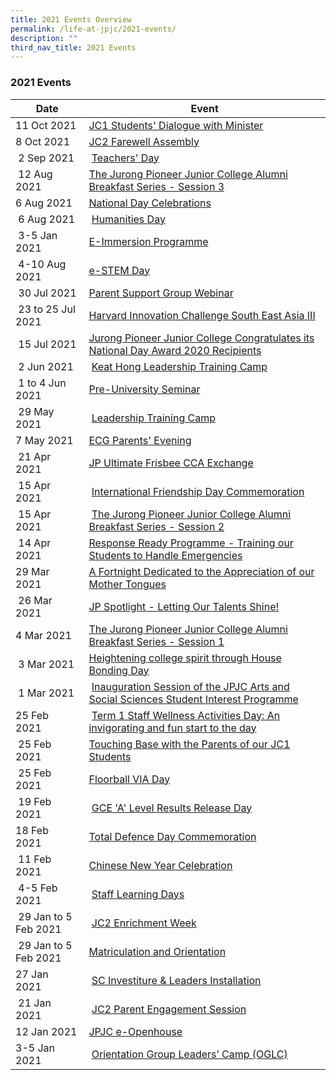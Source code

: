 ```yaml
---
title: 2021 Events Overview
permalink: /life-at-jpjc/2021-events/
description: ""
third_nav_title: 2021 Events
---
```

### **2021 Events**

| Date | Event|
| --- | --- |
| 11 Oct 2021 |[JC1 Students' Dialogue with Minister](https://www.jpjc.moe.edu.sg/life-at-jpjc/2021-events/jc1-students-dialogue-with-minister/)|
| 8 Oct 2021 | [JC2 Farewell Assembly](https://www.jpjc.moe.edu.sg/life-at-jpjc/2021-events/life-at-jpjc/2021-events/jc2-farewell-assembly/) |
|  2 Sep 2021 |  [Teachers' Day](https://staging.d1kt1aspitrtfv.amplifyapp.com/life-at-jpjc/2021-events/teachers-day/) |
|  12 Aug 2021 | [The Jurong Pioneer Junior College Alumni Breakfast Series - Session 3](https://staging.d1kt1aspitrtfv.amplifyapp.com/life-at-jpjc/2021-events/jpjc-alumni-breakfast-series-session-3/)  |
| 6 Aug 2021  | [National Day Celebrations](https://staging.d1kt1aspitrtfv.amplifyapp.com/life-at-jpjc/2021-events/ndp-celebrations/)  |
|  6 Aug 2021 |  [Humanities Day](https://staging.d1kt1aspitrtfv.amplifyapp.com/life-at-jpjc/2021-events/humanities-day/) |
|  3-5 Jan 2021 | [E-Immersion Programme](https://staging.d1kt1aspitrtfv.amplifyapp.com/life-at-jpjc/2021-events/e-immersion-programme/)  |
|  4-10 Aug 2021 | [e-STEM Day](https://staging.d1kt1aspitrtfv.amplifyapp.com/life-at-jpjc/2021-events/e-stem-day/)  |
|  30 Jul 2021 | [Parent Support Group Webinar](https://staging.d1kt1aspitrtfv.amplifyapp.com/life-at-jpjc/2021-events/psg-webinar/)  | 
|  23 to 25 Jul 2021 | [Harvard Innovation Challenge South East Asia III](https://staging.d1kt1aspitrtfv.amplifyapp.com/life-at-jpjc/2021-events/harvard-innovation-challenge-SEA/)  |
|  15 Jul 2021 | [Jurong Pioneer Junior College Congratulates its National Day Award 2020 Recipients](https://staging.d1kt1aspitrtfv.amplifyapp.com/life-at-jpjc/2021-events/jpjc-ndp-award-2020/) |
|  2 Jun 2021 |  [Keat Hong Leadership Training Camp](https://staging.d1kt1aspitrtfv.amplifyapp.com/life-at-jpjc/2021-events/keat-hong-leadership-training-camp/) |
|  1 to 4 Jun 2021 | [Pre-University Seminar](https://staging.d1kt1aspitrtfv.amplifyapp.com/life-at-jpjc/2021-events/pre-university-seminar/)  |
|  29 May 2021 |  [Leadership Training Camp](https://staging.d1kt1aspitrtfv.amplifyapp.com/life-at-jpjc/2021-events/leadership-training-camp/) |
| 7 May 2021  | [ECG Parents' Evening](https://staging.d1kt1aspitrtfv.amplifyapp.com/life-at-jpjc/2021-events/ecg-parents-evening/)  |
|  21 Apr 2021 | [JP Ultimate Frisbee CCA Exchange](https://staging.d1kt1aspitrtfv.amplifyapp.com/life-at-jpjc/2021-events/jp-ultimate-frisbee-cca-exchange/)  |
|  15 Apr 2021 |  [International Friendship Day Commemoration](https://staging.d1kt1aspitrtfv.amplifyapp.com/life-at-jpjc/2021-events/international-friendship-day-commemoration/) |
|  15 Apr 2021 |  [The Jurong Pioneer Junior College Alumni Breakfast Series - Session 2](https://staging.d1kt1aspitrtfv.amplifyapp.com/life-at-jpjc/2021-events/jpjc-alumni-breakfast-series-session-2/) |
|  14 Apr 2021 | [Response Ready Programme - Training our Students to Handle Emergencies](https://staging.d1kt1aspitrtfv.amplifyapp.com/life-at-jpjc/2021-events/response-ready-programme/)  |
| 29 Mar 2021  | [A Fortnight Dedicated to the Appreciation of our Mother Tongues](https://staging.d1kt1aspitrtfv.amplifyapp.com/life-at-jpjc/2021-events/fortnight-dedicated-to-the-appreciation-of-our-mother-tongues/)  |
|  26 Mar 2021 | [JP Spotlight - Letting Our Talents Shine!](https://staging.d1kt1aspitrtfv.amplifyapp.com/life-at-jpjc/2021-events/jp-spotlight-letting-our-talents-shine/)  |
| 4 Mar 2021  | [The Jurong Pioneer Junior College Alumni Breakfast Series - Session 1](https://staging.d1kt1aspitrtfv.amplifyapp.com/life-at-jpjc/2021-events/jpjc-alumni-breakfast-series-session-1/)  |
|  3 Mar 2021 | [Heightening college spirit through House Bonding Day](https://staging.d1kt1aspitrtfv.amplifyapp.com/life-at-jpjc/2021-events/heightening-college-spirit-through-house-bonding-day/)  |
|  1 Mar 2021 |  [Inauguration Session of the JPJC Arts and Social Sciences Student Interest Programme](https://staging.d1kt1aspitrtfv.amplifyapp.com/life-at-jpjc/2021-events/jpjc-art-and-science-interest-programme/) |
| 25 Feb 2021  |  [Term 1 Staff Wellness Activities Day: An invigorating and fun start to the day](https://staging.d1kt1aspitrtfv.amplifyapp.com/life-at-jpjc/2021-events/term1-staff-wellness-activities-day/) |
|  25 Feb 2021 | [Touching Base with the Parents of our JC1 Students](https://staging.d1kt1aspitrtfv.amplifyapp.com/life-at-jpjc/2021-events/jc1-touching-base-with-parent/)  |
|  25 Feb 2021 | [Floorball VIA Day](https://staging.d1kt1aspitrtfv.amplifyapp.com/life-at-jpjc/2021-events/floorball-via/) |
|  19 Feb 2021 |  [GCE 'A' Level Results Release Day](https://staging.d1kt1aspitrtfv.amplifyapp.com/life-at-jpjc/2021-events/a-level-result-release/) |
| 18 Feb 2021  | [Total Defence Day Commemoration](https://staging.d1kt1aspitrtfv.amplifyapp.com/life-at-jpjc/2021-events/total-defence-day-commemoration/)  |
|  11 Feb 2021 | [Chinese New Year Celebration](https://staging.d1kt1aspitrtfv.amplifyapp.com/life-at-jpjc/2021-events/cny-celebrations/)  |
|  4-5 Feb 2021 |  [Staff Learning Days](https://staging.d1kt1aspitrtfv.amplifyapp.com/life-at-jpjc/2021-events/staff-learning-days/) |
|  29 Jan to 5 Feb 2021 |  [JC2 Enrichment Week](https://staging.d1kt1aspitrtfv.amplifyapp.com/life-at-jpjc/2021-events/jc2-enrichment-week/) |
|  29 Jan to 5 Feb 2021 | [Matriculation and Orientation](https://staging.d1kt1aspitrtfv.amplifyapp.com/life-at-jpjc/2021-events/matriculation-and-orientation/)  |
| 27 Jan 2021  |  [SC Investiture & Leaders Installation](https://staging.d1kt1aspitrtfv.amplifyapp.com/life-at-jpjc/2021-events/sc-investiture-and-leaders-installation/) |
|  21 Jan 2021 |  [JC2 Parent Engagement Session](https://staging.d1kt1aspitrtfv.amplifyapp.com/life-at-jpjc/2021-events/jc2-parent-engagement-session/) |
| 12 Jan 2021 | [JPJC e-Openhouse](https://staging.d1kt1aspitrtfv.amplifyapp.com/life-at-jpjc/2021-events/jpjc-e-openhouse/) 
| 3-5 Jan 2021  |  [Orientation Group Leaders’ Camp (OGLC)](https://staging.d1kt1aspitrtfv.amplifyapp.com/life-at-jpjc/2021-events/oglc/) |